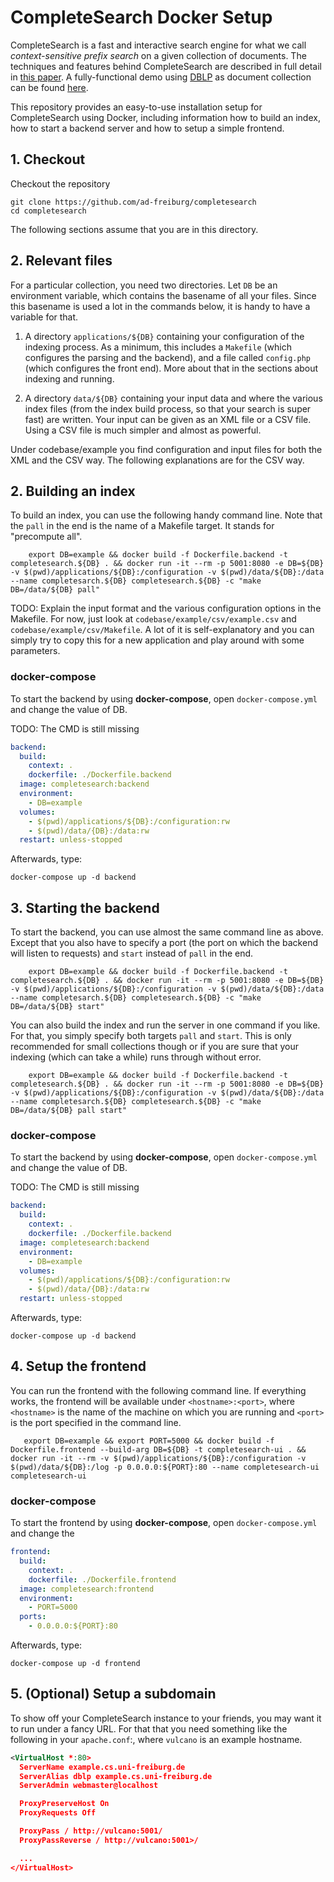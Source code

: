 # CompleteSearch Docker Setup

CompleteSearch is a fast and interactive search engine for what we call *context-sensitive prefix search* on a given collection of documents.
The techniques and features behind CompleteSearch are described in full detail in [this paper](https://pdfs.semanticscholar.org/ba12/7643fadeed05eed91b0714a5f85444e8df71.pdf).
A fully-functional demo using [DBLP](https://dblp.uni-trier.de/) as document collection can be found [here](http://www.dblp.org).

This repository provides an easy-to-use installation setup for CompleteSearch using Docker, including information how to build an index, how to start a backend server and how to setup a simple frontend.

## 1. Checkout

Checkout the repository

    git clone https://github.com/ad-freiburg/completesearch
    cd completesearch

The following sections assume that you are in this directory.

## 2. Relevant files

For a particular collection, you need two directories. Let `DB` be an
environment variable, which contains the basename of all your files. Since this
basename is used a lot in the commands below, it is handy to have a variable for
that. 

1. A directory `applications/${DB}` containing your configuration of the
   indexing process. As a minimum, this includes a `Makefile` (which configures
   the parsing and the backend), and a file called `config.php` (which
   configures the front end).  More about that in the sections about indexing
   and running.

2. A directory `data/${DB}` containing your input data and where the various
   index files (from the index build process, so that your search is super fast)
   are written.  Your input can be given as an XML file or a CSV file. Using a
   CSV file is much simpler and almost as powerful.

Under codebase/example you find configuration and input files for both the XML
and the CSV way. The following explanations are for the CSV way.

## 2. Building an index

To build an index, you can use the following handy command line. Note that the
`pall` in the end is the name of a Makefile target. It stands for "precompute
all".

        export DB=example && docker build -f Dockerfile.backend -t completesearch.${DB} . && docker run -it --rm -p 5001:8080 -e DB=${DB} -v $(pwd)/applications/${DB}:/configuration -v $(pwd)/data/${DB}:/data --name completesarch.${DB} completesearch.${DB} -c "make DB=/data/${DB} pall"

TODO: Explain the input format and the various configuration options in the
Makefile. For now, just look at `codebase/example/csv/example.csv` and
`codebase/example/csv/Makefile`. A lot of it is self-explanatory and you can
simply try to copy this for a new application and play around with some
parameters.

### docker-compose

To start the backend by using **docker-compose**, open `docker-compose.yml` and change the value of DB.

TODO: The CMD is still missing

```yml
backend:
  build:
    context: .
    dockerfile: ./Dockerfile.backend
  image: completesearch:backend
  environment:
    - DB=example
  volumes:
    - $(pwd)/applications/${DB}:/configuration:rw
    - $(pwd)/data/{DB}:/data:rw
  restart: unless-stopped
```

Afterwards, type:

    docker-compose up -d backend

## 3. Starting the backend

To start the backend, you can use almost the same command line as above. Except
that you also have to specify a port (the port on which the backend will listen
to requests) and `start` instead of `pall` in the end.

        export DB=example && docker build -f Dockerfile.backend -t completesearch.${DB} . && docker run -it --rm -p 5001:8080 -e DB=${DB} -v $(pwd)/applications/${DB}:/configuration -v $(pwd)/data/${DB}:/data --name completesarch.${DB} completesearch.${DB} -c "make DB=/data/${DB} start"

You can also build the index and run the server in one command if you like. For
that, you simply specify both targets `pall` and `start`. This is only
recommended for small collections though or if you are sure that your indexing
(which can take a while) runs through without error.

        export DB=example && docker build -f Dockerfile.backend -t completesearch.${DB} . && docker run -it --rm -p 5001:8080 -e DB=${DB} -v $(pwd)/applications/${DB}:/configuration -v $(pwd)/data/${DB}:/data --name completesarch.${DB} completesearch.${DB} -c "make DB=/data/${DB} pall start"

### docker-compose

To start the backend by using **docker-compose**, open `docker-compose.yml` and change the value of DB.

TODO: The CMD is still missing

```yml
backend:
  build:
    context: .
    dockerfile: ./Dockerfile.backend
  image: completesearch:backend
  environment:
    - DB=example
  volumes:
    - $(pwd)/applications/${DB}:/configuration:rw
    - $(pwd)/data/{DB}:/data:rw
  restart: unless-stopped
```

Afterwards, type:

    docker-compose up -d backend

## 4. Setup the frontend

You can run the frontend with the following command line. If everything works,
the frontend will be available under `<hostname>:<port>`, where `<hostname>` is
the name of the machine on which you are running and `<port>` is the port
specified in the command line.

       export DB=example && export PORT=5000 && docker build -f Dockerfile.frontend --build-arg DB=${DB} -t completesearch-ui . && docker run -it --rm -v $(pwd)/applications/${DB}:/configuration -v $(pwd)/data/${DB}:/log -p 0.0.0.0:${PORT}:80 --name completesearch-ui completesearch-ui

### docker-compose

To start the frontend by using **docker-compose**, open `docker-compose.yml` and change the 

```yml
frontend:
  build:
    context: .
    dockerfile: ./Dockerfile.frontend
  image: completesearch:frontend
  environment:
    - PORT=5000
  ports:
    - 0.0.0.0:${PORT}:80
```

Afterwards, type:

    docker-compose up -d frontend

## 5. (Optional) Setup a subdomain

To show off your CompleteSearch instance to your friends, you may want it to run
under a fancy URL. For that that you need something like the following in your 
`apache.conf`:, where `vulcano` is an example hostname.

```xml
<VirtualHost *:80>
  ServerName example.cs.uni-freiburg.de
  ServerAlias dblp example.cs.uni-freiburg.de
  ServerAdmin webmaster@localhost

  ProxyPreserveHost On
  ProxyRequests Off

  ProxyPass / http://vulcano:5001/
  ProxyPassReverse / http://vulcano:5001>/

  ...
</VirtualHost>
```
